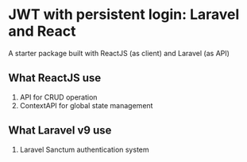 # JWT with persistent login: Laravel and React

A starter package built with ReactJS (as client) and Laravel (as API)

## What ReactJS use

1. API for CRUD operation
2. ContextAPI for global state management

## What Laravel v9 use

1. Laravel Sanctum authentication system